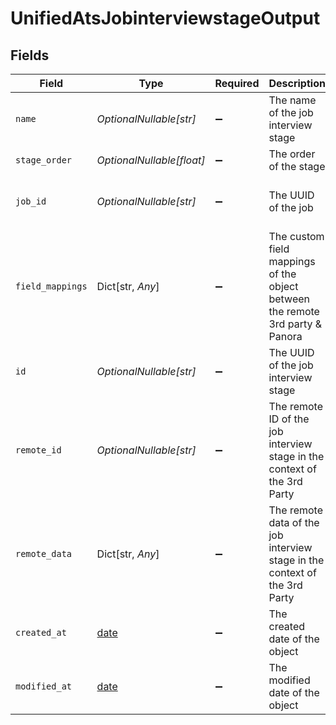 # UnifiedAtsJobinterviewstageOutput


## Fields

| Field                                                                         | Type                                                                          | Required                                                                      | Description                                                                   | Example                                                                       |
| ----------------------------------------------------------------------------- | ----------------------------------------------------------------------------- | ----------------------------------------------------------------------------- | ----------------------------------------------------------------------------- | ----------------------------------------------------------------------------- |
| `name`                                                                        | *OptionalNullable[str]*                                                       | :heavy_minus_sign:                                                            | The name of the job interview stage                                           | Second Call                                                                   |
| `stage_order`                                                                 | *OptionalNullable[float]*                                                     | :heavy_minus_sign:                                                            | The order of the stage                                                        | 1                                                                             |
| `job_id`                                                                      | *OptionalNullable[str]*                                                       | :heavy_minus_sign:                                                            | The UUID of the job                                                           | 801f9ede-c698-4e66-a7fc-48d19eebaa4f                                          |
| `field_mappings`                                                              | Dict[str, *Any*]                                                              | :heavy_minus_sign:                                                            | The custom field mappings of the object between the remote 3rd party & Panora | {<br/>"fav_dish": "broccoli",<br/>"fav_color": "red"<br/>}                    |
| `id`                                                                          | *OptionalNullable[str]*                                                       | :heavy_minus_sign:                                                            | The UUID of the job interview stage                                           | 801f9ede-c698-4e66-a7fc-48d19eebaa4f                                          |
| `remote_id`                                                                   | *OptionalNullable[str]*                                                       | :heavy_minus_sign:                                                            | The remote ID of the job interview stage in the context of the 3rd Party      | id_1                                                                          |
| `remote_data`                                                                 | Dict[str, *Any*]                                                              | :heavy_minus_sign:                                                            | The remote data of the job interview stage in the context of the 3rd Party    | {<br/>"fav_dish": "broccoli",<br/>"fav_color": "red"<br/>}                    |
| `created_at`                                                                  | [date](https://docs.python.org/3/library/datetime.html#date-objects)          | :heavy_minus_sign:                                                            | The created date of the object                                                | 2024-10-01T12:00:00Z                                                          |
| `modified_at`                                                                 | [date](https://docs.python.org/3/library/datetime.html#date-objects)          | :heavy_minus_sign:                                                            | The modified date of the object                                               | 2024-10-01T12:00:00Z                                                          |